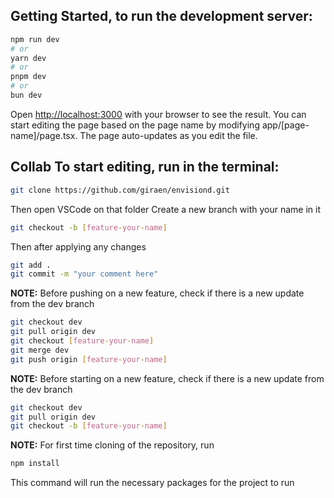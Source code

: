 ## Getting Started, to run the development server:

```bash
npm run dev
# or
yarn dev
# or
pnpm dev
# or
bun dev
```

Open [http://localhost:3000](http://localhost:3000) with your browser to see the result. You can start editing the page based on the page name by modifying app/[page-name]/page.tsx. The page auto-updates as you edit the file. 

## Collab To start editing, run in the terminal:
```bash
git clone https://github.com/giraen/envisiond.git
```

Then open VSCode on that folder Create a new branch with your name in it
```bash
git checkout -b [feature-your-name]
```

Then after applying any changes
```bash
git add .
git commit -m "your comment here"
```

**NOTE:** Before pushing on a new feature, check if there is a new update from the dev branch
```bash
git checkout dev
git pull origin dev
git checkout [feature-your-name]
git merge dev
git push origin [feature-your-name]
```

**NOTE:** Before starting on a new feature, check if there is a new update from the dev branch
```bash
git checkout dev
git pull origin dev
git checkout -b [feature-your-name]
```

**NOTE:** For first time cloning of the repository, run
```bash
npm install
```
This command will run the necessary packages for the project to run